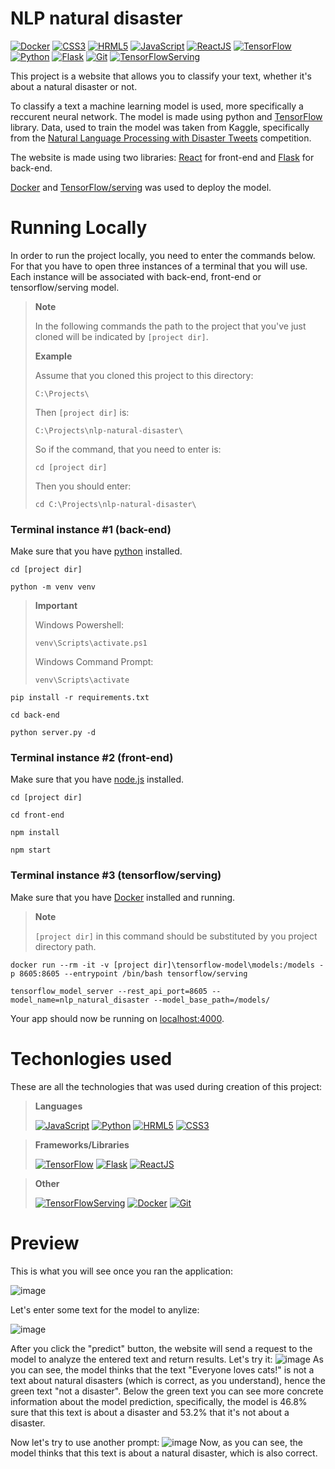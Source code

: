 
# NLP natural disaster

[![Docker](https://img.shields.io/badge/Docker-%231D63ED?logo=docker&logoColor=white)](https://www.docker.com/)
[![CSS3](https://img.shields.io/badge/CSS-%23214CE5?logo=css3&logoColor=white)](https://en.wikipedia.org/wiki/CSS)
[![HRML5](https://img.shields.io/badge/HTML5-%23E44D26?logo=HTML5&logoColor=white)](https://en.wikipedia.org/wiki/HTML5)
[![JavaScript](https://img.shields.io/badge/JavaScript-%23F7E018?logo=javascript&logoColor=white)](https://en.wikipedia.org/wiki/JavaScript)
[![ReactJS](https://img.shields.io/badge/ReactJS-%2311C8E8?logo=react&logoColor=white)](https://react.dev/)
[![TensorFlow](https://img.shields.io/badge/TensorFlow-%23FF9300?logo=tensorflow&logoColor=white)](https://www.tensorflow.org/)
[![Python](https://img.shields.io/badge/Python-%233572A5?logo=python&logoColor=white)](https://www.python.org/)
[![Flask](https://img.shields.io/badge/Flask-grey?logo=flask&logoColor=white)](https://flask.palletsprojects.com/en/2.3.x/)
[![Git](https://img.shields.io/badge/Git-%23EA330E?logo=git&logoColor=white)](https://git-scm.com/)
[![TensorFlowServing](https://img.shields.io/badge/TensorFlow%2Fserving-%23F0910E?logo=tensorflow&logoColor=white)](https://www.tensorflow.org/tfx/guide/serving)

This project is a website that allows you to classify your text, whether it's about a natural disaster or not.

To classify a text a machine learning model is used, more specifically a reccurent neural network. The model is made using python and [TensorFlow](https://www.tensorflow.org/) library.
Data, used to train the model was taken from Kaggle, specifically from the [Natural Language Processing with Disaster Tweets](https://www.kaggle.com/competitions/nlp-getting-started/data) competition.

The website is made using two libraries: [React](https://react.dev/) for front-end and [Flask](https://flask.palletsprojects.com/en/2.3.x/) for back-end.

[Docker](https://www.docker.com/) and [TensorFlow/serving](https://www.tensorflow.org/tfx/guide/serving) was used to deploy the model.

# Running Locally

In order to run the project locally, you need to enter the commands below. For that
you have to open three instances of a terminal that you will use. 
Each instance will be associated with back-end, front-end or tensorflow/serving model. 

> **Note**
> 
> In the following commands the path to the project that you've just cloned will be indicated by ``[project dir]``.
> 
> **Example**
> 
> Assume that you cloned this project to this directory:
> ```shell
> C:\Projects\
> ```
>  Then ``[project dir]`` is:
> ```shell
> C:\Projects\nlp-natural-disaster\
> ```
> So if the command, that you need to enter is:
> ```shell
> cd [project dir]
> ```
> Then you should enter:
> ```shell
> cd C:\Projects\nlp-natural-disaster\
> ```

### Terminal instance #1 (back-end)
Make sure that you have [python](https://www.python.org/downloads/release/python-3115/) installed.
```shell
cd [project dir]
```
```shell
python -m venv venv
```
> **Important**
> 
> Windows Powershell:
> ```shell
> venv\Scripts\activate.ps1
> ```
>
> Windows Command Prompt:
> ```shell
> venv\Scripts\activate
> ```
```shell
pip install -r requirements.txt
```
```shell
cd back-end
```
```shell
python server.py -d
```

### Terminal instance #2 (front-end)
Make sure that you have [node.js](https://nodejs.org/en) installed.
```shell
cd [project dir]
```
```shell
cd front-end
```
```shell
npm install
```
```shell
npm start
```
### Terminal instance #3 (tensorflow/serving)
Make sure that you have [Docker](https://www.docker.com/) installed and running.
> **Note**
>
> ``[project dir]`` in this command should be substituted by you project directory path.
```shell
docker run --rm -it -v [project dir]\tensorflow-model\models:/models -p 8605:8605 --entrypoint /bin/bash tensorflow/serving
```
```shell
tensorflow_model_server --rest_api_port=8605 --model_name=nlp_natural_disaster --model_base_path=/models/
```
Your app should now be running on [localhost:4000](http://localhost:4000/).

# Techonlogies used

These are all the technologies that was used during creation of this project:

> **Languages**
>
> [![JavaScript](https://img.shields.io/badge/JavaScript-%23F7E018?logo=javascript&logoColor=white)](https://en.wikipedia.org/wiki/JavaScript)
> [![Python](https://img.shields.io/badge/Python-%233572A5?logo=python&logoColor=white)](https://www.python.org/)
> [![HRML5](https://img.shields.io/badge/HTML5-%23E44D26?logo=HTML5&logoColor=white)](https://en.wikipedia.org/wiki/HTML5)
> [![CSS3](https://img.shields.io/badge/CSS-%23214CE5?logo=css3&logoColor=white)](https://en.wikipedia.org/wiki/CSS)


> **Frameworks/Libraries**
>
> [![TensorFlow](https://img.shields.io/badge/TensorFlow-%23FF9300?logo=tensorflow&logoColor=white)](https://www.tensorflow.org/)
> [![Flask](https://img.shields.io/badge/Flask-grey?logo=flask&logoColor=white)](https://flask.palletsprojects.com/en/2.3.x/)
> [![ReactJS](https://img.shields.io/badge/ReactJS-%2311C8E8?logo=react&logoColor=white)](https://react.dev/)



> **Other**
>
> [![TensorFlowServing](https://img.shields.io/badge/TensorFlow%2Fserving-%23F0910E?logo=tensorflow&logoColor=white)](https://www.tensorflow.org/tfx/guide/serving)
> [![Docker](https://img.shields.io/badge/Docker-%231D63ED?logo=docker&logoColor=white)](https://www.docker.com/)
> [![Git](https://img.shields.io/badge/Git-%23EA330E?logo=git&logoColor=white)](https://git-scm.com/)

# Preview
This is what you will see once you ran the application:

![image](https://github.com/SpectreSpect/nlp-natural-disaster/assets/52841087/a5c350b5-82e2-44da-895d-ab13109e3468)

Let's enter some text for the model to anylize:

![image](https://github.com/SpectreSpect/nlp-natural-disaster/assets/52841087/ff3ff15a-5c11-42b6-b958-ffeb30c9205f)

After you click the "predict" button, the website will send a request to the model to analyze the entered text and return results. Let's try it:
![image](https://github.com/SpectreSpect/nlp-natural-disaster/assets/52841087/314dd991-ad1d-4c44-8266-449a07fd6ed3)
As you can see, the model thinks that the text "Everyone loves cats!" is not a text about natural disasters (which is correct, as you understand), hence the green text "not a disaster". 
Below the green text you can see more concrete information about the model prediction, specifically, the model is 46.8% sure that this text is about a disaster and 53.2% that it's not about a disaster.

Now let's try to use another prompt:
![image](https://github.com/SpectreSpect/nlp-natural-disaster/assets/52841087/2afd9ee4-ef78-49ad-8eb2-0d1c54395ea1)
Now, as you can see, the model thinks that this text is about a natural disaster, which is also correct.
